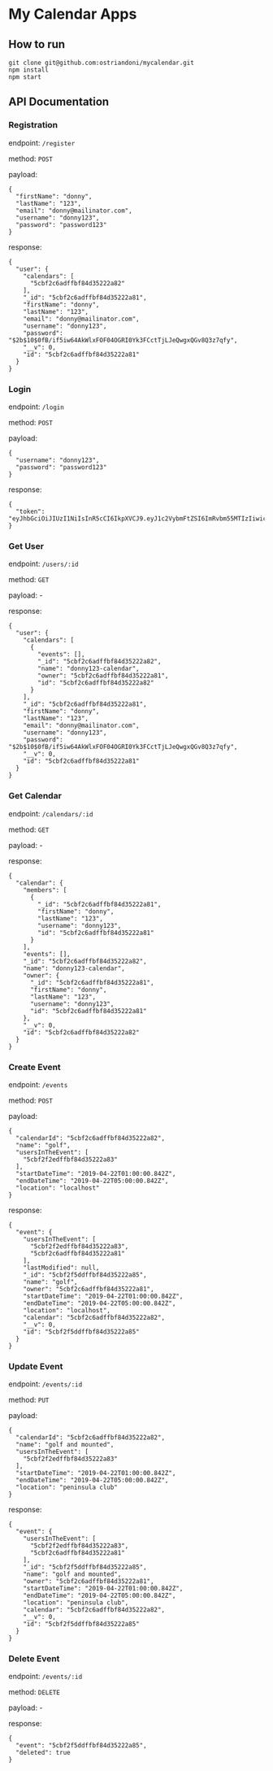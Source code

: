 # My Calendar Apps

## How to run
```
git clone git@github.com:ostriandoni/mycalendar.git
npm install
npm start
```
## API Documentation

### Registration
endpoint: `/register`

method: `POST`

payload:
```
{
  "firstName": "donny", 
  "lastName": "123", 
  "email": "donny@mailinator.com", 
  "username": "donny123",
  "password": "password123"
}
```

response:
```
{
  "user": {
    "calendars": [
      "5cbf2c6adffbf84d35222a82"
    ],
    "_id": "5cbf2c6adffbf84d35222a81",
    "firstName": "donny",
    "lastName": "123",
    "email": "donny@mailinator.com",
    "username": "donny123",
    "password": "$2b$10$0fB/if5iw64AkWlxFOF04OGRI0Yk3FCctTjLJeQwgxQGv8Q3z7qfy",
    "__v": 0,
    "id": "5cbf2c6adffbf84d35222a81"
  }
}
```

### Login
endpoint: `/login`

method: `POST`

payload:
```
{
  "username": "donny123",
  "password": "password123"
}
```

response:
```
{
  "token": "eyJhbGciOiJIUzI1NiIsInR5cCI6IkpXVCJ9.eyJ1c2VybmFtZSI6ImRvbm55MTIzIiwicGFzc3dvcmQiOiJoYWhhaGEiLCJpYXQiOjE1NTYwMzI3NzYsImV4cCI6MTU1NjAzNjM3Nn0.d4oy7LM4j1NROpozCwF7ebKcBlWCosM4le2lrrUsvoY"
}
```

### Get User
endpoint: `/users/:id`

method: `GET`

payload: -

response:
```
{
  "user": {
    "calendars": [
      {
        "events": [],
        "_id": "5cbf2c6adffbf84d35222a82",
        "name": "donny123-calendar",
        "owner": "5cbf2c6adffbf84d35222a81",
        "id": "5cbf2c6adffbf84d35222a82"
      }
    ],
    "_id": "5cbf2c6adffbf84d35222a81",
    "firstName": "donny",
    "lastName": "123",
    "email": "donny@mailinator.com",
    "username": "donny123",
    "password": "$2b$10$0fB/if5iw64AkWlxFOF04OGRI0Yk3FCctTjLJeQwgxQGv8Q3z7qfy",
    "__v": 0,
    "id": "5cbf2c6adffbf84d35222a81"
  }
}
```

### Get Calendar
endpoint: `/calendars/:id`

method: `GET`

payload: -

response:
```
{
  "calendar": {
    "members": [
      {
        "_id": "5cbf2c6adffbf84d35222a81",
        "firstName": "donny",
        "lastName": "123",
        "username": "donny123",
        "id": "5cbf2c6adffbf84d35222a81"
      }
    ],
    "events": [],
    "_id": "5cbf2c6adffbf84d35222a82",
    "name": "donny123-calendar",
    "owner": {
      "_id": "5cbf2c6adffbf84d35222a81",
      "firstName": "donny",
      "lastName": "123",
      "username": "donny123",
      "id": "5cbf2c6adffbf84d35222a81"
    },
    "__v": 0,
    "id": "5cbf2c6adffbf84d35222a82"
  }
}
```

### Create Event
endpoint: `/events`

method: `POST`

payload:
```
{
  "calendarId": "5cbf2c6adffbf84d35222a82",
  "name": "golf",
  "usersInTheEvent": [
    "5cbf2f2edffbf84d35222a83"
  ],
  "startDateTime": "2019-04-22T01:00:00.842Z",
  "endDateTime": "2019-04-22T05:00:00.842Z",
  "location": "localhost"
}
```

response:
```
{
  "event": {
    "usersInTheEvent": [
      "5cbf2f2edffbf84d35222a83",
      "5cbf2c6adffbf84d35222a81"
    ],
    "lastModified": null,
    "_id": "5cbf2f5ddffbf84d35222a85",
    "name": "golf",
    "owner": "5cbf2c6adffbf84d35222a81",
    "startDateTime": "2019-04-22T01:00:00.842Z",
    "endDateTime": "2019-04-22T05:00:00.842Z",
    "location": "localhost",
    "calendar": "5cbf2c6adffbf84d35222a82",
    "__v": 0,
    "id": "5cbf2f5ddffbf84d35222a85"
  }
}
```

### Update Event
endpoint: `/events/:id`

method: `PUT`

payload:
```
{
  "calendarId": "5cbf2c6adffbf84d35222a82",
  "name": "golf and mounted",
  "usersInTheEvent": [
    "5cbf2f2edffbf84d35222a83"
  ],
  "startDateTime": "2019-04-22T01:00:00.842Z",
  "endDateTime": "2019-04-22T05:00:00.842Z",
  "location": "peninsula club"
}
```

response:
```
{
  "event": {
    "usersInTheEvent": [
      "5cbf2f2edffbf84d35222a83",
      "5cbf2c6adffbf84d35222a81"
    ],
    "_id": "5cbf2f5ddffbf84d35222a85",
    "name": "golf and mounted",
    "owner": "5cbf2c6adffbf84d35222a81",
    "startDateTime": "2019-04-22T01:00:00.842Z",
    "endDateTime": "2019-04-22T05:00:00.842Z",
    "location": "peninsula club",
    "calendar": "5cbf2c6adffbf84d35222a82",
    "__v": 0,
    "id": "5cbf2f5ddffbf84d35222a85"
  }
}
```

### Delete Event
endpoint: `/events/:id`

method: `DELETE`

payload: -

response:
```
{
  "event": "5cbf2f5ddffbf84d35222a85",
  "deleted": true
}
```
